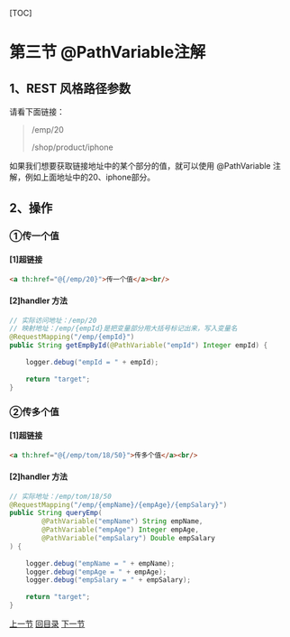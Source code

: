 [TOC]

# 第三节 @PathVariable注解

## 1、REST 风格路径参数

请看下面链接：

> /emp/20
>
> /shop/product/iphone

如果我们想要获取链接地址中的某个部分的值，就可以使用 @PathVariable 注解，例如上面地址中的20、iphone部分。



## 2、操作

### ①传一个值

#### [1]超链接

```html
<a th:href="@{/emp/20}">传一个值</a><br/>
```



#### [2]handler 方法

```java
// 实际访问地址：/emp/20
// 映射地址：/emp/{empId}是把变量部分用大括号标记出来，写入变量名
@RequestMapping("/emp/{empId}")
public String getEmpById(@PathVariable("empId") Integer empId) {
    
    logger.debug("empId = " + empId);
    
    return "target";
}
```



### ②传多个值

#### [1]超链接

```html
<a th:href="@{/emp/tom/18/50}">传多个值</a><br/>
```



#### [2]handler 方法

```java
// 实际地址：/emp/tom/18/50
@RequestMapping("/emp/{empName}/{empAge}/{empSalary}")
public String queryEmp(
        @PathVariable("empName") String empName,
        @PathVariable("empAge") Integer empAge,
        @PathVariable("empSalary") Double empSalary
) {
    
    logger.debug("empName = " + empName);
    logger.debug("empAge = " + empAge);
    logger.debug("empSalary = " + empSalary);
    
    return "target";
}
```



[上一节](verse02.html) [回目录](index.html) [下一节](verse04.html)